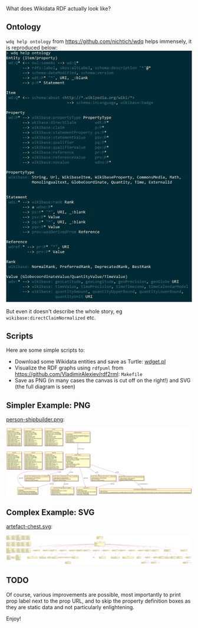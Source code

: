 What does Wikidata RDF actually look like?

## Ontology

`wdq help ontology` from https://github.com/nichtich/wdq helps immensely, it is reproduced below:
![](WDQ-ontology.png)

But even it doesn't describe the whole story, eg `wikibase:directClaimNormalized` etc.

## Scripts

Here are some simple scripts to:
- Download some Wikidata entities and save as Turtle: [wdget.pl](wdget.pl)
- Visualize the RDF graphs using `rdfpuml` from https://github.com/VladimirAlexiev/rdf2rml: `Makefile`
- Save as PNG (in many cases the canvas is cut off on the right!) and SVG (the full diagram is seen)

## Simpler Example: PNG
[person-shipbuilder.png](person-shipbuilder.png):

![](person-shipbuilder.png)

## Complex Example: SVG
[artefact-chest.svg](artefact-chest.svg):

![](artefact-chest.svg)

## TODO
Of course, various improvements are possible, most importantly to print prop label next to the prop URL,
and to skip the property definition boxes as they are static data and not particularly enlightening.


Enjoy!